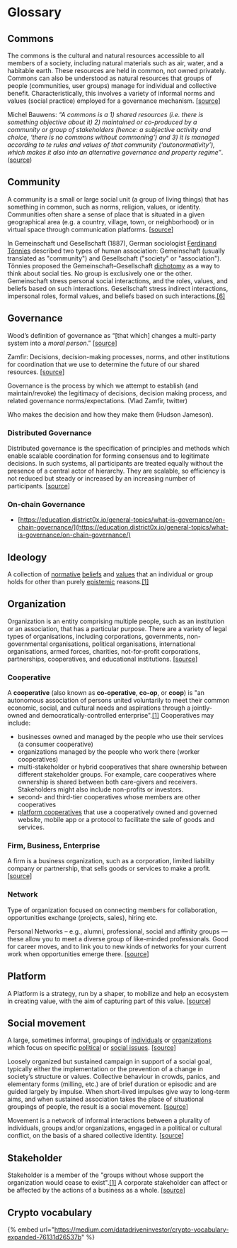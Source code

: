 # Glossary

## Commons

The commons is the cultural and natural resources accessible to all members of a society, including natural materials such as air, water, and a habitable earth. These resources are held in common, not owned privately. Commons can also be understood as natural resources that groups of people \(communities, user groups\) manage for individual and collective benefit. Characteristically, this involves a variety of informal norms and values \(social practice\) employed for a governance mechanism. \[[source](https://en.wikipedia.org/wiki/Commons)\]

Michel Bauwens: _“A commons is a 1\) shared resources \(i.e. there is something objective about it\) 2\) maintained or co-produced by a community or group of stakeholders \(hence: a subjective activity and choice, ‘there is no commons without commoning’\) and 3\) it is managed according to te rules and values of that community \(‘autonormativity’\), which makes it also into an alternative governance and property regime”_. \([source](https://wiki.p2pfoundation.net/Commons)\)

## Community

A community is a small or large social unit \(a group of living things\) that has something in common, such as norms, religion, values, or identity. Communities often share a sense of place that is situated in a given geographical area \(e.g. a country, village, town, or neighborhood\) or in virtual space through communication platforms. \[[source](https://en.wikipedia.org/wiki/Community)\]

In Gemeinschaft und Gesellschaft \(1887\), German sociologist [Ferdinand Tönnies](https://en.wikipedia.org/wiki/Ferdinand_T%C3%B6nnies) described two types of human association: Gemeinschaft \(usually translated as "community"\) and Gesellschaft \("society" or "association"\). Tönnies proposed the Gemeinschaft–Gesellschaft [dichotomy](https://en.wikipedia.org/wiki/Dichotomy) as a way to think about social ties. No group is exclusively one or the other. Gemeinschaft stress personal social interactions, and the roles, values, and beliefs based on such interactions. Gesellschaft stress indirect interactions, impersonal roles, formal values, and beliefs based on such interactions.[\[6\]](https://en.wikipedia.org/wiki/Community#cite_note-6)

## Governance

Wood’s definition of governance as “\[that which\] changes a multi-party system into a _moral person_.” \[[source](https://medium.com/cryptolawreview/the-wood-zamfir-governance-debates-80e92436a457)\]

Zamfir: Decisions, decision-making processes, norms, and other institutions for coordination that we use to determine the future of our shared resources. \[[source](https://medium.com/cryptolawreview/the-wood-zamfir-governance-debates-80e92436a457)\]

Governance is the process by which we attempt to establish \(and maintain/revoke\) the legitimacy of decisions, decision making process, and related governance norms/expectations. \(Vlad Zamfir, twitter\)

Who makes the decision and how they make them \(Hudson Jameson\).

### Distributed Governance

Distributed governance is the specification of principles and methods which enable scalable coordination for forming consensus and to legitimate decisions. In such systems, all participants are treated equally without the presence of a central actor of hierarchy. They are scalable, so efficiency is not reduced but steady or increased by an increasing number of participants. \[[source](https://medium.com/dgov/what-is-distributed-governance-3b103eb082c0)\]

### On-chain Governance

* [https://education.district0x.io/general-topics/what-is-governance/on-chain-governance/](https://education.district0x.io/general-topics/what-is-governance/on-chain-governance/)

## Ideology

A collection of [normative](https://en.wikipedia.org/wiki/Normative) [beliefs](https://en.wikipedia.org/wiki/Beliefs) and [values](https://en.wikipedia.org/wiki/Values) that an individual or group holds for other than purely [epistemic](https://en.wikipedia.org/wiki/Epistemic) reasons.[\[1\]](https://en.wikipedia.org/wiki/Ideology#cite_note-1)

## Organization

Organization is an entity comprising multiple people, such as an institution or an association, that has a particular purpose. There are a variety of legal types of organisations, including corporations, governments, non-governmental organisations, political organisations, international organisations, armed forces, charities, not-for-profit corporations, partnerships, cooperatives, and educational institutions. \[[source](https://en.wikipedia.org/wiki/Organization)\]

### Cooperative

A **cooperative** \(also known as **co-operative**, **co-op**, or **coop**\) is "an autonomous association of persons united voluntarily to meet their common economic, social, and cultural needs and aspirations through a jointly-owned and democratically-controlled enterprise".[\[1\]](https://en.wikipedia.org/wiki/Cooperative#cite_note-ica-principles-1) Cooperatives may include:

* businesses owned and managed by the people who use their services \(a consumer cooperative\)
* organizations managed by the people who work there \(worker cooperatives\)
* multi-stakeholder or hybrid cooperatives that share ownership between different stakeholder groups. For example, care cooperatives where ownership is shared between both care-givers and receivers. Stakeholders might also include non-profits or investors.
* second- and third-tier cooperatives whose members are other cooperatives
* [platform cooperatives](https://en.wikipedia.org/wiki/Platform_cooperative) that use a cooperatively owned and governed website, mobile app or a protocol to facilitate the sale of goods and services.

### 

### Firm, Business, Enterprise

A firm is a business organization, such as a corporation, limited liability company or partnership, that sells goods or services to make a profit. \[[source](https://www.investopedia.com/terms/f/firm.asp)\]

### Network

Type of organization focused on connecting members for collaboration, opportunities exchange \(projects, sales\), hiring etc. 

Personal Networks – e.g., alumni, professional, social and affinity groups — these allow you to meet a diverse group of like-minded professionals. Good for career moves, and to link you to new kinds of networks for your current work when opportunities emerge there. \[[source](https://100trillion.wordpress.com/2008/06/21/three-types-of-professional-networks/)\]

## Platform

A Platform is a strategy, run by a shaper, to mobilize and help an ecosystem in creating value, with the aim of capturing part of this value. \[[source](https://platformdesigntoolkit.com/toolkit/#download)\]

## Social movement

A large, sometimes informal, groupings of [individuals](https://en.wikipedia.org/wiki/Individual) or [organizations](https://en.wikipedia.org/wiki/Organization) which focus on specific [political](https://en.wikipedia.org/wiki/Politics) or [social issues](https://en.wikipedia.org/wiki/Social_issue). \[[source](https://en.wikipedia.org/wiki/Social_movement)\] 

Loosely organized but sustained campaign in support of a social goal, typically either the implementation or the prevention of a change in society’s structure or values. Collective behaviour in crowds, panics, and elementary forms \(milling, etc.\) are of brief duration or episodic and are guided largely by impulse. When short-lived impulses give way to long-term aims, and when sustained association takes the place of situational groupings of people, the result is a social movement. \[[source](https://www.britannica.com/topic/social-movement)\]

Movement is a network of informal interactions between a plurality of individuals, groups and/or organizations, engaged in a political or cultural conflict, on the basis of a shared collective identity. \[[source](https://www.researchgate.net/publication/227630891_The_Concept_of_Social_Movement)\]

## Stakeholder

Stakeholder is a member of the "groups without whose support the organization would cease to exist".[\[1\]](https://en.wikipedia.org/wiki/Stakeholder_%28corporate%29#cite_note-1) A corporate stakeholder can affect or be affected by the actions of a business as a whole. \[[source](https://en.wikipedia.org/wiki/Stakeholder_%28corporate%29)\]

## Crypto vocabulary

{% embed url="https://medium.com/datadriveninvestor/crypto-vocabulary-expanded-76131d26537b" %}



